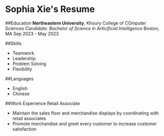 # Sophia Xie's Resume

##Education
**Northeastern University**, Khoury College of COmputer Sciences
*Candidate: Bachelor of Science in Articificial Intelligence*
Boston, MA Sep 2023 - May 2023

##Skills 
- Teamwork
- Leadership
- Problem Solving
- Flexibility

##Languages
- English
- Chinese

##Work Experience
Retail Associate
- Maintain the sales floor and merchandise displays by coordinating with retail associates
- Promote merchandise and greet every customer to increase customer satisfaction
